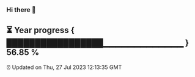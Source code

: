 ### Hi there 👋
⏳ Year progress { █████████████████▁▁▁▁▁▁▁▁▁▁▁▁▁ } 56.85 %
---
⏰ Updated on Thu, 27 Jul 2023 12:13:35 GMT

